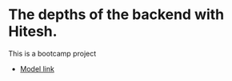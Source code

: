 # The depths of the backend with Hitesh.

This is a bootcamp project

- [Model link](https://app.eraser.io/workspace/YtPqZ1VogxGy1jzIDkzj)